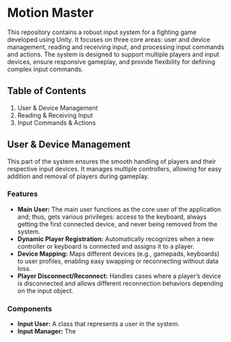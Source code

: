 # Motion Master
This repository contains a robust input system for a fighting game developed using Unity. It focuses on three core areas: user and device management, reading and receiving input, and processing input commands and actions. The system is designed to support multiple players and input devices, ensure responsive gameplay, and provide flexibility for defining complex input commands.
## Table of Contents
1. User & Device Management
2. Reading & Receiving Input
3. Input Commands & Actions
## User & Device Management
This part of the system ensures the smooth handling of players and their respective input devices. It manages multiple controllers, allowing for easy addition and removal of players during gameplay.
### Features
- **Main User:** The main user functions as the core user of the application and; thus, gets various privileges: access to the keyboard, always getting the first connected device, and never being removed from the system.
- **Dynamic Player Registration:** Automatically recognizes when a new controller or keyboard is connected and assigns it to a player.
- **Device Mapping:** Maps different devices (e.g., gamepads, keyboards) to user profiles, enabling easy swapping or reconnecting without data loss.
- **Player Disconnect/Reconnect:** Handles cases where a player’s device is disconnected and allows different reconnection behaviors depending on the input object.
### Components
- **Input User:** A class that represents a user in the system.
- **Input Manager:** The
